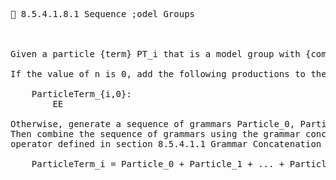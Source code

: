 <pre>
📎 8.5.4.1.8.1 Sequence ;odel Groups



Given a particle {term} PT_i that is a model group with {compositor} equal to &quot;sequence&quot; and a list of n {particles} P_0, P_1, ... , P_{n-1}, create a grammar ParticleTerm_i as follows:

If the value of n is 0, add the following productions to the grammar ParticleTerm_i.

    ParticleTerm_{i,0}:
        EE

Otherwise, generate a sequence of grammars Particle_0, Particle_1, ..., P_{n-1} corresponding to the list of particles P_0, P_1, ... , P_{n-1} according to section 8.5.4.1.5 Particles. 
Then combine the sequence of grammars using the grammar concatenation operator defined in section 8.5.4.1.5 Particles. Then combine the sequence of grammars using the grammar concatenation
operator defined in section 8.5.4.1.1 Grammar Concatenation operator defined in section 8.5.4.1.1 Grammar Concatenation operator as follows:

    ParticleTerm_i = Particle_0 + Particle_1 + ... + Particle_{n-1}



</pre>


